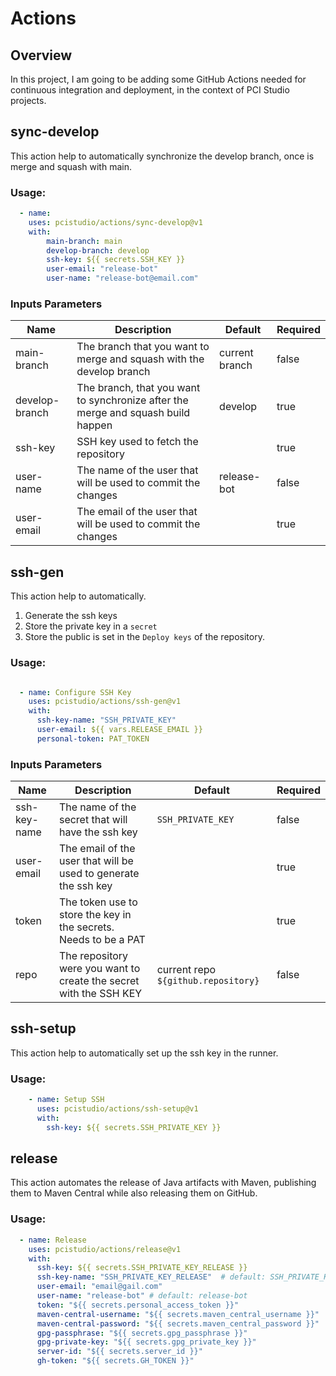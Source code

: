 # Actions

## Overview
In this project, I am going to be adding some GitHub Actions needed for continuous integration and deployment, in the context of PCI Studio projects.


## sync-develop

This action help to automatically synchronize the develop branch, once is merge and squash with main.  

### Usage:

```yaml
  - name:
    uses: pcistudio/actions/sync-develop@v1
    with:
        main-branch: main
        develop-branch: develop
        ssh-key: ${{ secrets.SSH_KEY }}
        user-email: "release-bot"
        user-name: "release-bot@email.com"
```

### Inputs Parameters

| Name | Description | Default        | Required |
|------|-------------|----------------|----------|
| main-branch | The branch that you want to merge and squash with the develop branch | current branch | false    |
| develop-branch | The branch, that you want to synchronize after the merge and squash build happen | develop | true     |
| ssh-key | SSH key used to fetch the repository | | true     |
| user-name | The name of the user that will be used to commit the changes | release-bot | false    |
| user-email | The email of the user that will be used to commit the changes | | true     |


## ssh-gen

This action help to automatically.
1. Generate the ssh keys
2. Store the private key in a `secret` 
3. Store the public is set in the `Deploy keys` of the repository.

### Usage:

```yaml

  - name: Configure SSH Key
    uses: pcistudio/actions/ssh-gen@v1
    with:
      ssh-key-name: "SSH_PRIVATE_KEY"
      user-email: ${{ vars.RELEASE_EMAIL }}
      personal-token: PAT_TOKEN
```

### Inputs Parameters

| Name | Description                                                        | Default                           | Required |
|------|--------------------------------------------------------------------|-----------------------------------|----------|
| ssh-key-name | The name of the secret that will have the ssh key                  | `SSH_PRIVATE_KEY`                                  | false    |
| user-email | The email of the user that will be used to generate the ssh key    |                                   | true     |
| token | The token use to store the key in the secrets. Needs to be a PAT   |                                   | true     |
| repo | The repository were you want to create the secret with the SSH KEY | current repo `${github.repository}` | false    |


## ssh-setup
This action help to automatically set up the ssh key in the runner.

### Usage:

```yaml
    - name: Setup SSH
      uses: pcistudio/actions/ssh-setup@v1
      with:
        ssh-key: ${{ secrets.SSH_PRIVATE_KEY }}
```


## release

This action automates the release of Java artifacts with Maven, publishing them to Maven Central while also releasing them on GitHub.

### Usage:

```yaml
  - name: Release
    uses: pcistudio/actions/release@v1
    with:
      ssh-key: ${{ secrets.SSH_PRIVATE_KEY_RELEASE }}
      ssh-key-name: "SSH_PRIVATE_KEY_RELEASE"  # default: SSH_PRIVATE_KEY_RELEASE 
      user-email: "email@gail.com"
      user-name: "release-bot" # default: release-bot
      token: "${{ secrets.personal_access_token }}"
      maven-central-username: "${{ secrets.maven_central_username }}"
      maven-central-password: "${{ secrets.maven_central_password }}"
      gpg-passphrase: "${{ secrets.gpg_passphrase }}"
      gpg-private-key: "${{ secrets.gpg_private_key }}"
      server-id: "${{ secrets.server_id }}"
      gh-token: "${{ secrets.GH_TOKEN }}"
```
